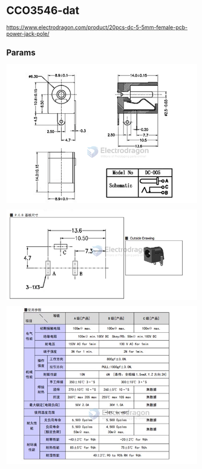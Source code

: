 
# CCO3546-dat

https://www.electrodragon.com/product/20pcs-dc-5-5mm-female-pcb-power-jack-pole/

## Params 

![](2024-01-22-15-50-53.png)

![](2024-01-22-15-51-08.png)

![](2024-01-22-15-51-22.png)